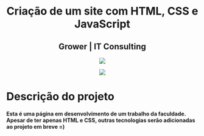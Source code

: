 <h1 align="center"> Criação de um site com HTML, CSS e JavaScript </h1>

<h2 align="center"> Grower | IT Consulting </h2>

<p align="center">
<img src="https://user-images.githubusercontent.com/45994861/192630446-1bb872db-81af-402a-883b-9fa411eda935.png"/>
</p>

<p align="center">
<img src="http://img.shields.io/static/v1?label=STATUS&message=EM%20DESENVOLVIMENTO&color=GREEN&style=for-the-badge"/>
</p>

# Descrição do projeto

<h4> Esta é uma página em desenvolvimento de um trabalho da faculdade. Apesar de ter apenas HTML e CSS, outras tecnologias serão adicionadas ao projeto em breve =) </h4> 

